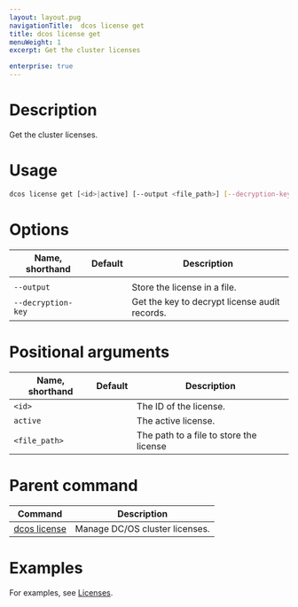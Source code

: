 ```yaml
---
layout: layout.pug
navigationTitle:  dcos license get
title: dcos license get
menuWeight: 1
excerpt: Get the cluster licenses

enterprise: true
---
```


# Description
Get the cluster licenses.

# Usage

```bash
dcos license get [<id>|active] [--output <file_path>] [--decryption-key]
```

# Options

| Name, shorthand | Default | Description |
|---------|-------------|-------------|
|   |   |   |
| `--output`   |             |  Store the license in a file. |
| `--decryption-key`   |     |  Get the key to decrypt license audit records. |


# Positional arguments

| Name, shorthand | Default | Description |
|---------|-------------|-------------|
| `<id> `   |             |  The ID of the license. |
| `active`   |             |  The active license. |
| `<file_path>`    |    | The path to a file to store the license |

# Parent command

| Command | Description |
|---------|-------------|
| [dcos license](/1.11/cli/command-reference/dcos-license/) | Manage DC/OS cluster licenses. |

# Examples
For examples, see [Licenses](/1.11/administering-clusters/licenses/).
